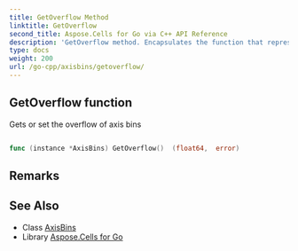 ```yaml
---
title: GetOverflow Method 
linktitle: GetOverflow
second_title: Aspose.Cells for Go via C++ API Reference
description: 'GetOverflow method. Encapsulates the function that represents getoverflow in Go.'
type: docs
weight: 200
url: /go-cpp/axisbins/getoverflow/
---
```


## GetOverflow function

Gets or set the overflow of axis bins

```go

func (instance *AxisBins) GetOverflow()  (float64,  error) 

```

## Remarks


## See Also

* Class [AxisBins](../)
* Library [Aspose.Cells for Go](../../)
